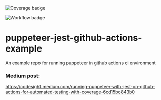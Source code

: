 ![Coverage badge](https://img.shields.io/endpoint?url=https://raw.githubusercontent.com/wiki/liron-navon/puppeteer-jest-github-actions-example/coverage-comment-badge.json)

![Workflow badge](https://github.com/liron-navon/puppeteer-jest-github-actions-example/actions/workflows/tests.yml/badge.svg)

# puppeteer-jest-github-actions-example

An example repo for running puppeteer in github actions ci environment

### Medium post:

https://codesight.medium.com/running-puppeteer-with-jest-on-github-actions-for-automated-testing-with-coverage-6cd15bc843b0
